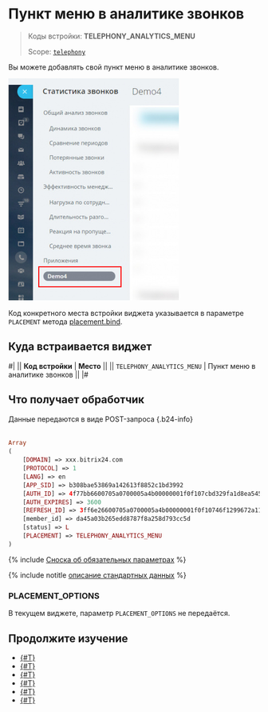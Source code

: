 # Пункт меню в аналитике звонков

> Коды встройки: **TELEPHONY_ANALYTICS_MENU**
>
> Scope: [`telephony`](../../scopes/permissions.md)
>

Вы можете добавлять свой пункт меню в аналитике звонков.

![Виджет в виде пункта меню в аналитике звонков](./_images//TELEPHONY_ANALYTICS_MENU.png "Виджет в виде пункта меню в аналитике звонков")

Код конкретного места встройки виджета указывается в параметре `PLACEMENT` метода [placement.bind](../placement-bind.md).

## Куда встраивается виджет

#|
|| **Код встройки** | **Место** ||
|| `TELEPHONY_ANALYTICS_MENU` | Пункт меню в аналитике звонков ||
|#

## Что получает обработчик

Данные передаются в виде POST-запроса {.b24-info}

```php

Array
(
    [DOMAIN] => xxx.bitrix24.com
    [PROTOCOL] => 1
    [LANG] => en
    [APP_SID] => b308bae53869a142613f8852c1bd3992
    [AUTH_ID] => 4f77bb6600705a0700005a4b00000001f0f107cbd329fa1d8ea5455dc22653d12e7d54
    [AUTH_EXPIRES] => 3600
    [REFRESH_ID] => 3ff6e26600705a0700005a4b00000001f0f10746f1299672a11fa3729c3ba98ebd86d2
    [member_id] => da45a03b265edd8787f8a258d793cc5d
    [status] => L
    [PLACEMENT] => TELEPHONY_ANALYTICS_MENU
)

```

{% include [Сноска об обязательных параметрах](../../../_includes/required.md) %}

{% include notitle [описание стандартных данных](../_includes/widget_data.md) %}

### PLACEMENT_OPTIONS

В текущем виджете, параметр `PLACEMENT_OPTIONS` не передаётся.

## Продолжите изучение

- [{#T}](../placement-bind.md)
- [{#T}](../ui-interaction/index.md)
- [{#T}](../ui-interaction/crm-card.md)
- [{#T}](../../interactivity/index.md)
- [{#T}](../open-application.md)
- [{#T}](../open-path.md)

